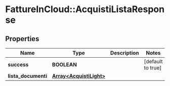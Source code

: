 # FattureInCloud::AcquistiListaResponse

## Properties
Name | Type | Description | Notes
------------ | ------------- | ------------- | -------------
**success** | **BOOLEAN** |  | [default to true]
**lista_documenti** | [**Array&lt;AcquistiLight&gt;**](AcquistiLight.md) |  | 


